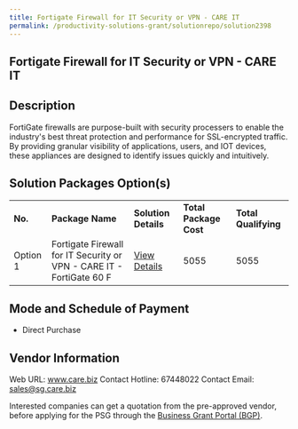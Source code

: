 ```yaml
---
title: Fortigate Firewall for IT Security or VPN - CARE IT
permalink: /productivity-solutions-grant/solutionrepo/solution2398
---
```


## Fortigate Firewall for IT Security or VPN - CARE IT

## Description

FortiGate firewalls are purpose-built with security processers to enable the industry's best threat protection and performance for SSL-encrypted traffic. By providing granular visibility of applications, users, and IOT devices, these appliances are designed to identify issues quickly and intuitively.

## Solution Packages Option(s)

<table>
<tr>
<td><b>No.</b></td>
<td><b>Package Name</b></td>
<td><b>Solution Details</b></td>
<td><b>Total Package Cost</b></td>
<td><b>Total Qualifying</b></td>
</tr>
<tr>
<td>Option 1</td>
<td>Fortigate Firewall for IT Security or VPN - CARE IT - FortiGate 60 F</td>
<td><a href='https://www.gobusiness.gov.sg/images/psg/Computer_Analysts_20200819_Desensitised_Annex_3_Part_2.pdf'>View Details</a></td>
<td>5055</td>
<td>5055</td>
</tr>
</table>

## Mode and Schedule of Payment

 - Direct Purchase

## Vendor Information

 Web URL: www.care.biz 
Contact Hotline: 67448022 
Contact Email: sales@sg.care.biz 


Interested companies can get a quotation from the pre-approved vendor, before applying for the PSG through the <a href='https://www.businessgrants.gov.sg/'>Business Grant Portal (BGP)</a>.
<script src="/jquery/resize-tables.js"></script>
